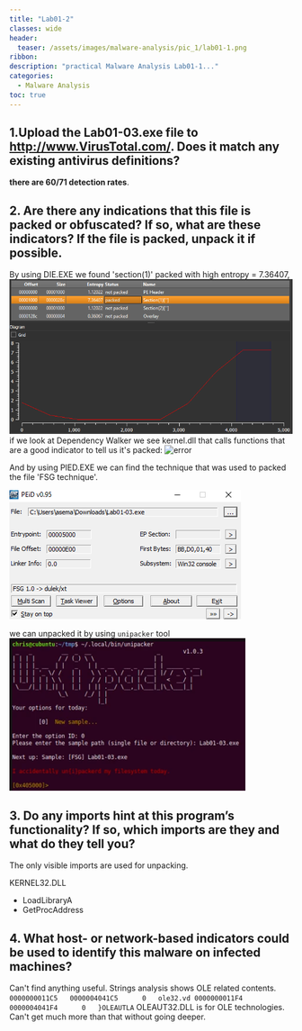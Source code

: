 ```yaml
---
title: "Lab01-2"
classes: wide
header:
  teaser: /assets/images/malware-analysis/pic_1/lab01-1.png
ribbon:
description: "practical Malware Analysis Lab01-1..."
categories:
  - Malware Analysis
toc: true
---
```


## 1.Upload the Lab01-03.exe file to http://www.VirusTotal.com/. Does it match any existing antivirus definitions? 
 **there are 60/71 detection rates**.


## 2. Are there any indications that this file is packed or obfuscated? If so, what are these indicators? If the file is packed, unpack it if possible.

 By using DIE.EXE we found 'section(1)' packed with high entropy = 7.36407,
 ![error](/assets/images/malware-analysis/pic_3/die.png)
 if we look at Dependency Walker we see kernel.dll that calls functions that are a good indicator to tell us it's packed:
![error](/assets/images/malware-analysis/pic_3/kernel32.png)

 And by using PIED.EXE we can find the technique that was used to packed the file 'FSG technique'.

![error](/assets/images/malware-analysis/pic_3/fsg_packing.png)

we can unpacked it by using `unipacker` tool
![error](/assets/images/malware-analysis/pic_3/unipacker.png)

## 3. Do any imports hint at this program’s functionality? If so, which imports are they and what do they tell you?
 
The only visible imports are used for unpacking.

KERNEL32.DLL

 - LoadLibraryA
 - GetProcAddress

## 4. What host- or network-based indicators could be used to identify this malware on infected machines?

 Can't find anything useful.
 Strings analysis shows OLE related contents.
`
0000000011C5   0000004041C5      0   ole32.vd
0000000011F4   0000004041F4      0   }OLEAUTLA
`
OLEAUT32.DLL is for OLE technologies. Can't get much more than that without going deeper.



